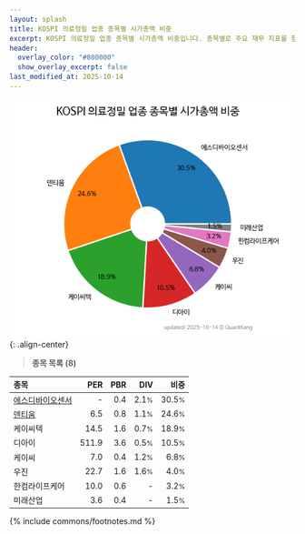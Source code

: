 ```yaml
---
layout: splash
title: KOSPI 의료정밀 업종 종목별 시가총액 비중
excerpt: KOSPI 의료정밀 업종 종목별 시가총액 비중입니다. 종목별로 주요 재무 지표를 함께 표시합니다.
header:
  overlay_color: "#800000"
  show_overlay_excerpt: false
last_modified_at: 2025-10-14
---
```



![KOSPI 의료정밀 업종 종목별 시가총액 비중](/stats/sector/images/kospi_업종_의료정밀_종목.png){: .align-center}


> **종목 목록 (8)**<a id="list"></a>

| **종목** | **PER** | **PBR** | **DIV** | **비중** |
| :------- | ------: | ------: | ------: | -------: |
| [에스디바이오센서](/137310/) | - | 0.4 | 2.1<small>%</small> | 30.5<small>%</small> |
| [덴티움](/145720/) | 6.5 | 0.8 | 1.1<small>%</small> | 24.6<small>%</small> |
| 케이씨텍 | 14.5 | 1.6 | 0.7<small>%</small> | 18.9<small>%</small> |
| 디아이 | 511.9 | 3.6 | 0.5<small>%</small> | 10.5<small>%</small> |
| 케이씨 | 7.0 | 0.4 | 1.2<small>%</small> | 6.8<small>%</small> |
| 우진 | 22.7 | 1.6 | 1.6<small>%</small> | 4.0<small>%</small> |
| 한컴라이프케어 | 10.0 | 0.6 | - | 3.2<small>%</small> |
| 미래산업 | 3.6 | 0.4 | - | 1.5<small>%</small> |

{% include commons/footnotes.md %}